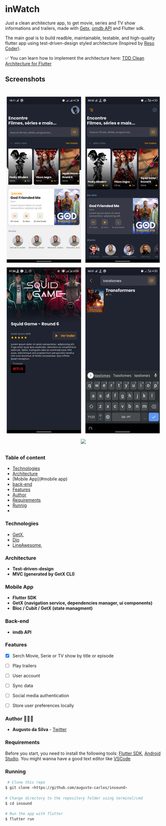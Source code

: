 # inWatch

Just a clean architecture app, to get movie, series and TV show informations and trailers, made with [Getx](https://pub.dev/packages/get), [omdb API](http://www.omdbapi.com/) and Flutter sdk.

The main goal is to build readble, maintainable, testable, and high-quality flutter app using test-driven-design styled architecture (Inspired by [Reso Coder](https://resocoder.com/)).

✅ You can learn how to implement the architecture here: [TDD Clean Architecture for Flutter](https://github.com/ResoCoder/flutter-tdd-clean-architecture-course)

## Screenshots
<h1 align="center">
<img src="screenshots/print (2).png" width="240" style="margin:4px;"> 
<img src="screenshots/print (5).png" width="240" style="margin:4px;"> 
<img src="screenshots/print (1).png" width="240" style="margin:4px;"> 
<img src="screenshots/print (4).png" width="240" style="margin:4px;"> 
<img src="screenshots/print (8).png" width="240" style="margin:4px;"> 
 </h1>
 
 ### Table of content

<!--ts-->

- [Technologies](#tecchnologies)
- [Architecture](#architecture)
- [Mobile App](#mobile app)
- [back-end](#back-end)
- [Features](#features)
- [Author](#author)
- [Requirements](#requirements)
- [Runnig](#runnig)
- <!--te-->

### Technologies
- [GetX](https://pub.dev/packages/get), 
- [Dio](https://pub.dev/packages/dio)
- [LineAwesome](https://icons8.com/line-awesome), 
 
### Architecture
- **Test-driven-design**
- **MVC (generated by GetX CLI)**

### Mobile App
- **Flutter SDK**
- **GetX (navigation service, dependencies manager, ui components)**
- **Bloc / Cubit / GetX (state managment)**

### Back-end
- **imdb API** 

### Features
- [x] Serch Movie, Serie or TV show by title or episode
- [ ] Play trailers
- [ ] User account
- [ ] Sync data
- [ ] Social media authentication
- [ ] Store user preferences locally


### Author 👨🏽‍💻
-   **Augusto da Silva** - [Twitter](https://twitter.com/carllos_4)


### Requirements

Before you start, you need to install the following tools:
[Flutter SDK](https://github.com/flutter/flutter), [Android Studio](https://developer.android.com/studio/index.html#downloads). You might wanna have a good text editor like [VSCode](https://code.visualstudio.com/)

### Running

```bash
 # Clone this repo
$ git clone <https://github.com/augusto-carlos/insound>

# Change directory to the repository folder using terminal/cmd
$ cd insound

# Run the app with flutter
$ flutter run
```
